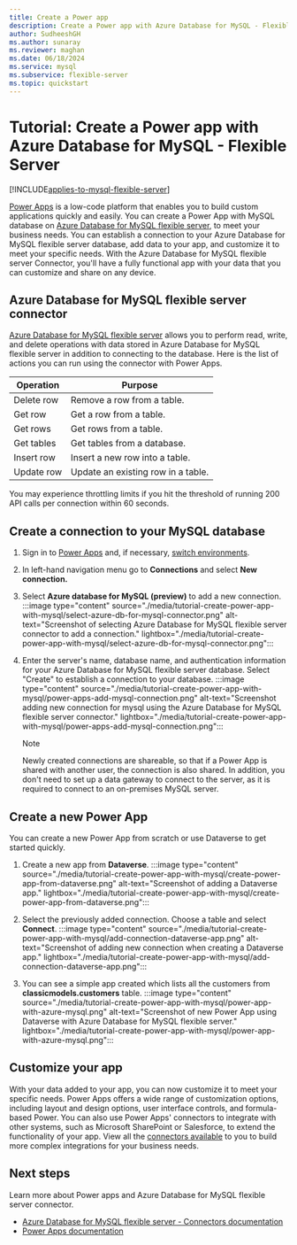 ```yaml
---
title: Create a Power app
description: Create a Power app with Azure Database for MySQL - Flexible Server.
author: SudheeshGH
ms.author: sunaray
ms.reviewer: maghan
ms.date: 06/18/2024
ms.service: mysql
ms.subservice: flexible-server
ms.topic: quickstart
---
```


# Tutorial: Create a Power app with Azure Database for MySQL - Flexible Server

[!INCLUDE[applies-to-mysql-flexible-server](../includes/applies-to-mysql-flexible-server.md)]

[Power Apps](/power-apps/) is a low-code platform that enables you to build custom applications quickly and easily. You can create a Power App with MySQL database on [Azure Database for MySQL flexible server](overview.md), to meet your business needs. You can establish a connection to your Azure Database for MySQL flexible server database, add data to your app, and customize it to meet your specific needs. With the Azure Database for MySQL flexible server Connector, you'll have a fully functional app with your data that you can customize and share on any device.

## Azure Database for MySQL flexible server connector

[Azure Database for MySQL flexible server](/connectors/azuremysql/) allows you to perform read, write, and delete operations with data stored in Azure Database for MySQL flexible server in addition to connecting to the database. Here is the list of actions you can run using the connector with Power Apps.

| **Operation** | **Purpose** |
| --- | --- |
| Delete row | Remove a row from a table. |
| Get row | Get a row from a table. |
| Get rows | Get rows from a table. |
| Get tables | Get tables from a database. |
| Insert row | Insert a new row into a table. |
| Update row | Update an existing row in a table. |

You may experience throttling limits if you hit the threshold of running 200 API calls per connection within 60 seconds.

## Create a connection to your MySQL database

1. Sign in to [Power Apps](https://make.powerapps.com/) and, if necessary, [switch environments](/power-apps/maker/canvas-apps/getting-started).
1. In left-hand navigation menu go to **Connections** and select **New connection.**
1. Select **Azure database for MySQL (preview)** to add a new connection.
   :::image type="content" source="./media/tutorial-create-power-app-with-mysql/select-azure-db-for-mysql-connector.png" alt-text="Screenshot of selecting Azure Database for MySQL flexible server connector to add a connection." lightbox="./media/tutorial-create-power-app-with-mysql/select-azure-db-for-mysql-connector.png":::

1. Enter the server's name, database name, and authentication information for your Azure Database for MySQL flexible server database. Select "Create" to establish a connection to your database.
   :::image type="content" source="./media/tutorial-create-power-app-with-mysql/power-apps-add-mysql-connection.png" alt-text="Screenshot adding new connection for mysql using the Azure Database for MySQL flexible server connector." lightbox="./media/tutorial-create-power-app-with-mysql/power-apps-add-mysql-connection.png":::

   > [!NOTE]  
   > Newly created connections are shareable, so that if a Power App is shared with another user, the connection is also shared. In addition, you don't need to  set up a data gateway to connect to the server, as it is required to connect to an on-premises MySQL server.

## Create a new Power App

You can create a new Power App from scratch or use Dataverse to get started quickly.

1. Create a new app from **Dataverse**.
   :::image type="content" source="./media/tutorial-create-power-app-with-mysql/create-power-app-from-dataverse.png" alt-text="Screenshot of adding a Dataverse app." lightbox="./media/tutorial-create-power-app-with-mysql/create-power-app-from-dataverse.png":::

1. Select the previously added connection. Choose a table and select **Connect**.
   :::image type="content" source="./media/tutorial-create-power-app-with-mysql/add-connection-dataverse-app.png" alt-text="Screenshot of adding new connection when creating a Dataverse app." lightbox="./media/tutorial-create-power-app-with-mysql/add-connection-dataverse-app.png":::

1. You can see a simple app created which lists all the customers from **classicmodels.customers** table.
   :::image type="content" source="./media/tutorial-create-power-app-with-mysql/power-app-with-azure-mysql.png" alt-text="Screenshot of new Power App using Dataverse with Azure Database for MySQL flexible server." lightbox="./media/tutorial-create-power-app-with-mysql/power-app-with-azure-mysql.png":::

## Customize your app

With your data added to your app, you can now customize it to meet your specific needs. Power Apps offers a wide range of customization options, including layout and design options, user interface controls, and formula-based Power. You can also use Power Apps' connectors to integrate with other systems, such as Microsoft SharePoint or Salesforce, to extend the functionality of your app. View all the [connectors available](/connectors) to you to build more complex integrations for your business needs.

## Next steps

Learn more about Power apps and Azure Database for MySQL flexible server connector.
- [Azure Database for MySQL flexible server - Connectors documentation](/connectors/azuremysql/)
- [Power Apps documentation](/power-apps/)
